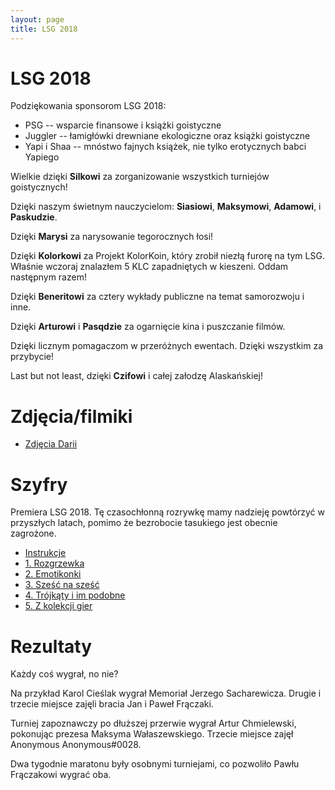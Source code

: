 ```yaml
---
layout: page
title: LSG 2018
---
```


# LSG 2018

Podziękowania sponsorom LSG 2018:

- PSG -- wsparcie finansowe i książki goistyczne
- Juggler -- łamigłówki drewniane ekologiczne oraz książki goistyczne
- Yapi i Shaa -- mnóstwo fajnych książek, nie tylko erotycznych babci Yapiego

Wielkie dzięki **Silkowi** za zorganizowanie wszystkich turniejów goistycznych!

Dzięki naszym świetnym nauczycielom: **Siasiowi**, **Maksymowi**, **Adamowi**, i **Paskudzie**.

Dzięki **Marysi** za narysowanie tegorocznych łosi!

Dzięki **Kolorkowi** za Projekt KolorKoin, który zrobił niezłą furorę na tym LSG. Właśnie wczoraj znalazłem 5 KLC zapadniętych w kieszeni. Oddam następnym razem!

Dzięki **Beneritowi** za cztery wykłady publiczne na temat samorozwoju i inne.

Dzięki **Arturowi** i **Pasqdzie** za ogarnięcie kina i puszczanie filmów.

Dzięki licznym pomagaczom w przeróżnych ewentach. Dzięki wszystkim za przybycie!

Last but not least, dzięki **Czifowi** i całej załodzę Alaskańskiej!

# Zdjęcia/filmiki

- [Zdjęcia Darii](https://photos.app.goo.gl/fk1U4icBTBY6irH68)

# Szyfry

Premiera LSG 2018. Tę czasochłonną rozrywkę mamy nadzieję powtórzyć w przyszłych latach, pomimo że bezrobocie tasukiego jest obecnie zagrożone.

- [Instrukcje](/public/2018/szyfry-0-intro.pdf)
- [1. Rozgrzewka](public/2018/szyfry-1.pdf)
- [2. Emotikonki](public/2018/szyfry-2.pdf)
- [3. Sześć na sześć](public/2018/szyfry-3.pdf)
- [4. Trójkąty i im podobne](public/2018/szyfry-4.pdf)
- [5. Z kolekcji gier](public/2018/szyfry-5.pdf)

# Rezultaty

Każdy coś wygrał, no nie?

Na przykład Karol Cieślak wygrał Memoriał Jerzego Sacharewicza. Drugie i trzecie miejsce zajęli bracia Jan i Paweł Frączaki.

Turniej zapoznawczy po dłuższej przerwie wygrał Artur Chmielewski, pokonując prezesa Maksyma Wałaszewskiego. Trzecie miejsce zajęł Anonymous Anonymous#0028.

Dwa tygodnie maratonu były osobnymi turniejami, co pozwoliło Pawłu Frączakowi wygrać oba.
